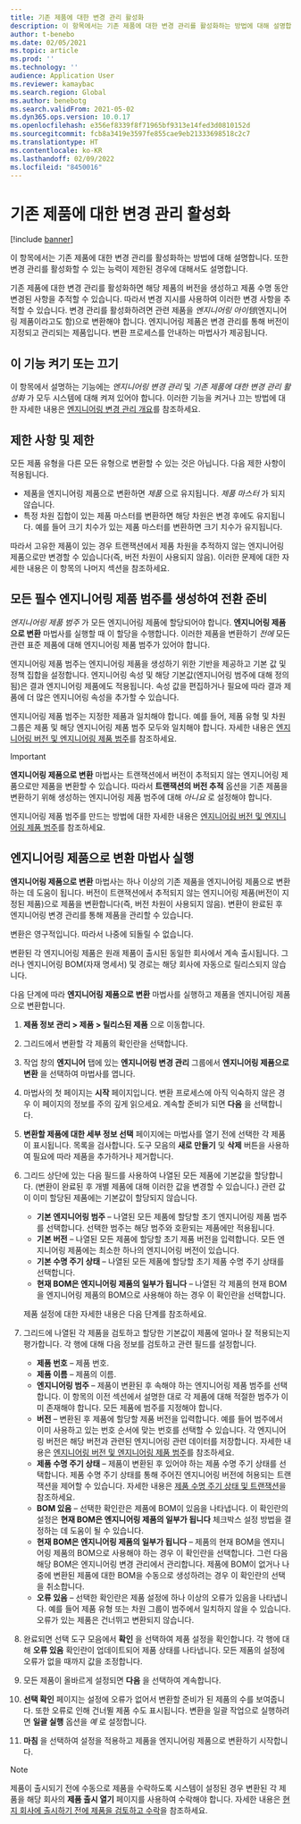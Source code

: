 ```yaml
---
title: 기존 제품에 대한 변경 관리 활성화
description: 이 항목에서는 기존 제품에 대한 변경 관리를 활성화하는 방법에 대해 설명합니다. 또한 변경 관리를 활성화할 수 있는 능력이 제한된 경우에 대해서도 설명합니다.
author: t-benebo
ms.date: 02/05/2021
ms.topic: article
ms.prod: ''
ms.technology: ''
audience: Application User
ms.reviewer: kamaybac
ms.search.region: Global
ms.author: benebotg
ms.search.validFrom: 2021-05-02
ms.dyn365.ops.version: 10.0.17
ms.openlocfilehash: e356ef8339f8f71965bf9313e14fed3d0810152d
ms.sourcegitcommit: fcb8a3419e3597fe855cae9eb21333698518c2c7
ms.translationtype: HT
ms.contentlocale: ko-KR
ms.lasthandoff: 02/09/2022
ms.locfileid: "8450016"
---
```

# <a name="enable-change-management-on-existing-products"></a>기존 제품에 대한 변경 관리 활성화

[!include [banner](../../includes/banner.md)]

이 항목에서는 기존 제품에 대한 변경 관리를 활성화하는 방법에 대해 설명합니다. 또한 변경 관리를 활성화할 수 있는 능력이 제한된 경우에 대해서도 설명합니다.

기존 제품에 대한 변경 관리를 활성화하면 해당 제품의 버전을 생성하고 제품 수명 동안 변경된 사항을 추적할 수 있습니다. 따라서 변경 지시를 사용하여 이러한 변경 사항을 추적할 수 있습니다. 변경 관리를 활성화하려면 관련 제품을 *엔지니어링 아이템*(엔지니어링 제품이라고도 함)으로 변환해야 합니다. 엔지니어링 제품은 변경 관리를 통해 버전이 지정되고 관리되는 제품입니다. 변환 프로세스를 안내하는 마법사가 제공됩니다.

## <a name="turn-this-feature-on-or-off"></a>이 기능 켜기 또는 끄기

이 항목에서 설명하는 기능에는 *엔지니어링 변경 관리* 및 *기존 제품에 대한 변경 관리 활성화* 가 모두 시스템에 대해 켜져 있어야 합니다. 이러한 기능을 켜거나 끄는 방법에 대한 자세한 내용은 [엔지니어링 변경 관리 개요](product-engineering-overview.md)를 참조하세요.

## <a name="restrictions-and-limitations"></a>제한 사항 및 제한

모든 제품 유형을 다른 모든 유형으로 변환할 수 있는 것은 아닙니다. 다음 제한 사항이 적용됩니다.

- 제품을 엔지니어링 제품으로 변환하면 *제품* 으로 유지됩니다. *제품 마스터* 가 되지 않습니다.
- 특정 차원 집합이 있는 제품 마스터를 변환하면 해당 차원은 변경 후에도 유지됩니다. 예를 들어 크기 치수가 있는 제품 마스터를 변환하면 크기 치수가 유지됩니다.

따라서 고유한 제품이 있는 경우 트랜잭션에서 제품 차원을 추적하지 않는 엔지니어링 제품으로만 변경할 수 있습니다(즉, 버전 차원이 사용되지 않음). 이러한 문제에 대한 자세한 내용은 이 항목의 나머지 섹션을 참조하세요.

## <a name="prepare-for-conversion-by-creating-all-required-engineering-product-categories"></a>모든 필수 엔지니어링 제품 범주를 생성하여 전환 준비

*엔지니어링 제품 범주* 가 모든 엔지니어링 제품에 할당되어야 합니다. **엔지니어링 제품으로 변환** 마법사를 실행할 때 이 할당을 수행합니다. 이러한 제품을 변환하기 *전에* 모든 관련 표준 제품에 대해 엔지니어링 제품 범주가 있어야 합니다.

엔지니어링 제품 범주는 엔지니어링 제품을 생성하기 위한 기반을 제공하고 기본 값 및 정책 집합을 설정합니다. 엔지니어링 속성 및 해당 기본값(엔지니어링 범주에 대해 정의됨)은 결과 엔지니어링 제품에도 적용됩니다. 속성 값을 편집하거나 필요에 따라 결과 제품에 더 많은 엔지니어링 속성을 추가할 수 있습니다.

엔지니어링 제품 범주는 지정한 제품과 일치해야 합니다. 예를 들어, 제품 유형 및 차원 그룹은 제품 및 해당 엔지니어링 제품 범주 모두와 일치해야 합니다. 자세한 내용은 [엔지니어링 버전 및 엔지니어링 제품 범주](engineering-versions-product-category.md)를 참조하세요.

> [!IMPORTANT]
> **엔지니어링 제품으로 변환** 마법사는 트랜잭션에서 버전이 추적되지 않는 엔지니어링 제품으로만 제품을 변환할 수 있습니다. 따라서 **트랜잭션의 버전 추적** 옵션을 기존 제품을 변환하기 위해 생성하는 엔지니어링 제품 범주에 대해 *아니요* 로 설정해야 합니다.

엔지니어링 제품 범주를 만드는 방법에 대한 자세한 내용은 [엔지니어링 버전 및 엔지니어링 제품 범주](engineering-versions-product-category.md)를 참조하세요.

## <a name="run-the-convert-to-engineering-product-wizard"></a>엔지니어링 제품으로 변환 마법사 실행

**엔지니어링 제품으로 변환** 마법사는 하나 이상의 기존 제품을 엔지니어링 제품으로 변환하는 데 도움이 됩니다. 버전이 트랜잭션에서 추적되지 않는 엔지니어링 제품(버전이 지정된 제품)으로 제품을 변환합니다(즉, 버전 차원이 사용되지 않음). 변환이 완료된 후 엔지니어링 변경 관리를 통해 제품을 관리할 수 있습니다.

변환은 영구적입니다. 따라서 나중에 되돌릴 수 없습니다. 

변환된 각 엔지니어링 제품은 원래 제품이 출시된 동일한 회사에서 계속 출시됩니다. 그러나 엔지니어링 BOM(자재 명세서) 및 경로는 해당 회사에 자동으로 릴리스되지 않습니다.

다음 단계에 따라 **엔지니어링 제품으로 변환** 마법사를 실행하고 제품을 엔지니어링 제품으로 변환합니다.

1. **제품 정보 관리 \> 제품 \> 릴리스된 제품** 으로 이동합니다.
1. 그리드에서 변환할 각 제품의 확인란을 선택합니다.
1. 작업 창의 **엔지니어** 탭에 있는 **엔지니어링 변경 관리** 그룹에서 **엔지니어링 제품으로 변환** 을 선택하여 마법사를 엽니다.
1. 마법사의 첫 페이지는 **시작** 페이지입니다. 변환 프로세스에 아직 익숙하지 않은 경우 이 페이지의 정보를 주의 깊게 읽으세요. 계속할 준비가 되면 **다음** 을 선택합니다.
1. **변환할 제품에 대한 세부 정보 선택** 페이지에는 마법사를 열기 전에 선택한 각 제품이 표시됩니다. 목록을 검사합니다. 도구 모음의 **새로 만들기** 및 **삭제** 버튼을 사용하여 필요에 따라 제품을 추가하거나 제거합니다.
1. 그리드 상단에 있는 다음 필드를 사용하여 나열된 모든 제품에 기본값을 할당합니다. (변환이 완료된 후 개별 제품에 대해 이러한 값을 변경할 수 있습니다.) 관련 값이 이미 할당된 제품에는 기본값이 할당되지 않습니다.

    - **기본 엔지니어링 범주** – 나열된 모든 제품에 할당할 초기 엔지니어링 제품 범주를 선택합니다. 선택한 범주는 해당 범주와 호환되는 제품에만 적용됩니다.
    - **기본 버전** – 나열된 모든 제품에 할당할 초기 제품 버전을 입력합니다. 모든 엔지니어링 제품에는 최소한 하나의 엔지니어링 버전이 있습니다.
    - **기본 수명 주기 상태** – 나열된 모든 제품에 할당할 초기 제품 수명 주기 상태를 선택합니다.
    - **현재 BOM은 엔지니어링 제품의 일부가 됩니다** – 나열된 각 제품의 현재 BOM을 엔지니어링 제품의 BOM으로 사용해야 하는 경우 이 확인란을 선택합니다.

    제품 설정에 대한 자세한 내용은 다음 단계를 참조하세요.

1. 그리드에 나열된 각 제품을 검토하고 할당한 기본값이 제품에 얼마나 잘 적용되는지 평가합니다. 각 행에 대해 다음 정보를 검토하고 관련 필드를 설정합니다.

    - **제품 번호** – 제품 번호.
    - **제품 이름** – 제품의 이름.
    - **엔지니어링 범주** – 제품이 변환된 후 속해야 하는 엔지니어링 제품 범주를 선택합니다. 이 항목의 이전 섹션에서 설명한 대로 각 제품에 대해 적절한 범주가 이미 존재해야 합니다. 모든 제품에 범주를 지정해야 합니다.
    - **버전** – 변환된 후 제품에 할당할 제품 버전을 입력합니다. 예를 들어 범주에서 이미 사용하고 있는 번호 순서에 맞는 번호를 선택할 수 있습니다. 각 엔지니어링 버전은 해당 버전과 관련된 엔지니어링 관련 데이터를 저장합니다. 자세한 내용은 [엔지니어링 버전 및 엔지니어링 제품 범주](engineering-versions-product-category.md)를 참조하세요.
    - **제품 수명 주기 상태** – 제품이 변환된 후 있어야 하는 제품 수명 주기 상태를 선택합니다. 제품 수명 주기 상태를 통해 주어진 엔지니어링 버전에 허용되는 트랜잭션을 제어할 수 있습니다. 자세한 내용은 [제품 수명 주기 상태 및 트랜잭션](product-lifecycle-state-transactions.md)을 참조하세요.
    - **BOM 있음** – 선택한 확인란은 제품에 BOM이 있음을 나타냅니다. 이 확인란의 설정은 **현재 BOM은 엔지니어링 제품의 일부가 됩니다** 체크박스 설정 방법을 결정하는 데 도움이 될 수 있습니다.
    - **현재 BOM은 엔지니어링 제품의 일부가 됩니다** – 제품의 현재 BOM을 엔지니어링 제품의 BOM으로 사용해야 하는 경우 이 확인란을 선택합니다. 그런 다음 해당 BOM은 엔지니어링 변경 관리에서 관리합니다. 제품에 BOM이 없거나 나중에 변환된 제품에 대한 BOM을 수동으로 생성하려는 경우 이 확인란의 선택을 취소합니다.
    - **오류 있음** – 선택한 확인란은 제품 설정에 하나 이상의 오류가 있음을 나타냅니다. 예를 들어 제품 유형 또는 차원 그룹이 범주에서 일치하지 않을 수 있습니다. 오류가 있는 제품은 건너뛰고 변환되지 않습니다.

1. 완료되면 선택 도구 모음에서 **확인** 을 선택하여 제품 설정을 확인합니다. 각 행에 대해 **오류 있음** 확인란이 업데이트되어 제품 상태를 나타냅니다. 모든 제품의 설정에 오류가 없을 때까지 값을 조정합니다.
1. 모든 제품이 올바르게 설정되면 **다음** 을 선택하여 계속합니다.
1. **선택 확인** 페이지는 설정에 오류가 없어서 변환할 준비가 된 제품의 수를 보여줍니다. 또한 오류로 인해 건너뛸 제품 수도 표시됩니다. 변환을 일괄 작업으로 실행하려면 **일괄 실행** 옵션을 *예* 로 설정합니다.
1. **마침** 을 선택하여 설정을 적용하고 제품을 엔지니어링 제품으로 변환하기 시작합니다.

> [!NOTE]
> 제품이 출시되기 전에 수동으로 제품을 수락하도록 시스템이 설정된 경우 변환된 각 제품을 해당 회사의 **제품 출시 열기** 페이지를 사용하여 수락해야 합니다. 자세한 내용은 [현지 회사에 출시하기 전에 제품을 검토하고 수락](engineering-scenarios.md#accept)을 참조하세요.
